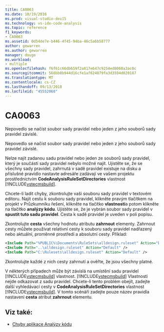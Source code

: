 ```yaml
---
title: CA0063
ms.date: 10/19/2016
ms.prod: visual-studio-dev15
ms.technology: vs-ide-code-analysis
ms.topic: reference
f1_keywords:
- CA0063
ms.assetid: 0d54de7e-b446-4f45-94ba-46c5a6b58777
author: gewarren
ms.author: gewarren
manager: douge
ms.workload:
- multiple
ms.openlocfilehash: f6f61c66db659f2a817e647c9254ed0060a3ac0c
ms.sourcegitcommit: 568bb0b944d16cfe1af624879fa3d3594d020187
ms.translationtype: MT
ms.contentlocale: cs-CZ
ms.lasthandoff: 09/13/2018
ms.locfileid: "45552068"
---
```

# <a name="ca0063"></a>CA0063

Nepovedlo se načíst soubor sady pravidel nebo jeden z jeho souborů sady pravidel závislé.

Nepovedlo se načíst soubor sady pravidel nebo jeden z jeho souborů sady pravidel závislé.

Nelze najít zadanou sadu pravidel nebo jeden ze souborů sady pravidel, který je součástí sady pravidel nebylo možné najít. Ujistěte se, že se všechny sady pravidel, zahrnutá v sadě pravidel existuje na disku a příslušné pravidlo nastavte adresáře zadávají ve vašem projektu prostřednictvím **CodeAnalysisRuleSetDirectories** vlastnost [!INCLUDE[vstecmsbuild](../extensibility/internals/includes/vstecmsbuild_md.md)].

Chcete-li ladit chyby, zkontrolujte vaši souboru sady pravidel v textovém editoru. Najít cestu k souboru sady pravidel, klikněte pravým tlačítkem na projekt v Průzkumníku řešení, klikněte na tlačítko **vlastnosti**a potom klikněte na tlačítko **analýzy kódu**. Ujistěte se, že je vybrán soubor sady pravidel v **spustit tuto sadu pravidel**. Cesta k sadě pravidel je uveden v poli popisu.

Zkontrolujte **cesta** všechny hodnotu atributu **zahrnout** elementy. Zahrnout cesty můžete používat relativní cesty k souboru sady pravidel nadřazený nebo aktuální, proměnné prostředí a absolutní cesty. Příklad:

```xml
<Include Path="%PUBLIC%\Documents\RuleSets\alldesign.ruleset" Action="Default" />
<Include Path="..\alldesign.ruleset" Action="Default" />
<Include Path="C:\Rulesets\alldesign.ruleset" Action="Default" />
```

Zkontrolujte každé z nich cesty zahrnutí a ověřte, že jsou všechny platné.

V některých případech může být závislá na umístění sadu pravidel [!INCLUDE[vstecmsbuild](../extensibility/internals/includes/vstecmsbuild_md.md)] vlastnost. [!INCLUDE[vstecmsbuild](../extensibility/internals/includes/vstecmsbuild_md.md)] Vlastnosti nejde odkazovat z sadu pravidel. Chcete-li tento problém obejít, zadejte další vyhledávací cesty v **CodeAnalysisRuleSetDirectories** vlastnost [!INCLUDE[vstecmsbuild](../extensibility/internals/includes/vstecmsbuild_md.md)]. V tomto scénáři zadejte pouze název pravidla nastavení **cesta** atribut **zahrnout** elementu.

## <a name="see-also"></a>Viz také:

- [Chyby aplikace Analýzy kódu](../code-quality/code-analysis-application-errors.md)